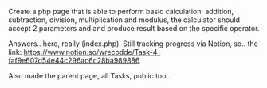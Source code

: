Create a php page that is able to perform basic calculation: addition, subtraction, division, multiplication and modulus, the calculator should accept 2 parameters and and produce result based on the specific operator.

Answers.. here, really (index.php). Still tracking progress via Notion, so.. the link: https://www.notion.so/wrecodde/Task-4-faf9e607d54e44c296ac6c28ba989886

Also made the parent page, all Tasks, public too..
